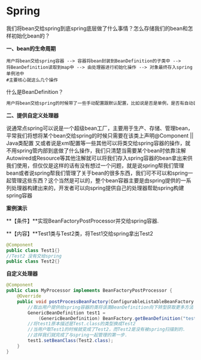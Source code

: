 # Spring

我们将bean交给spring到底spring底层做了什么事情？怎么存储我们的bean和怎样初始化bean的？

**一、bean的生命周期**

```mysql
用户将bean交给spring容器 --> 容器将bean封装到BeanDefinition的子类中 -->
将BeanDefinition读取到map中 --> 由处理器进行初始化操作 --> 对象最终存入spring单例池中 
#主要核心就这么几个操作
```

什么是BeanDefinition？

```java
用户将bean交给spring的时候带了一些手动配置跟默认配置，比如说是否是单例，是否有自动装配，类名是什么，类型是什么等，若用户提供多个不同的bean带着不同的配置，那么spring该怎么将这些bean进行统一管理？就是将spring需要的东西抽取出一个类，然后spring将用户提供的bean封装到这个类中，这样spring就可以进行统一管理，这个bean就是beanDefinition.
```



**二、提供自定义处理器**

​		说通常点spring可以说是一个超级bean工厂，主要用于生产、存储、管理bean，平常我们将想将某个bean交给spring的时候只需要在该类上声明@Component || Java类配置 又或者说是xml配置等一些其他可以将类交给spring容器的操作，就不用spring管内部到底做了什么操作，我们只清楚当需要某个bean时依靠注解Autowired或Resource等其他注解就可以将我们存入spring容器的bean拿出来供我们使用，但仅仅是这样的话有没有想过一个问题，就是说spring帮我们管理bean或者说spring帮我们管理了关于bean的很多东西，我们可不可以和spring一起管理这些东西？这个当然是可以的，整个bean容器主要是由spring提供的一系列处理器构建出来的，开发者可以向spring提供自己的处理器帮助spring构建spring容器

**案例演示**

**【条件】**实现BeanFactoryPostProcessor并交给spring容器.

**【内容】**Test1类与Test2类，将Test1交给spring拿出Test2

```java
@Component
public class Test1{}
//Test2 没有交给spring
public class Test2{}
```

**自定义处理器**

```java
@Component
public class MyProcessor implements BeanFactoryPostProcessor {
    @Override
    public void postProcessBeanFactory(ConfigurableListableBeanFactory BeanFactory){
        //取出用户提供给spring容器的类将该类BeanDefinition向下转型获取更多方法
        GenericBeanDefinition test1 = 
            (GenericBeanDefinition) BeanFactory.getBeanDefinition("test1");
        //将test1原本描述是Test.class的类型换成Test2
        //当用户取Test1的时候就变成了Test2，而Test2是没有被spring扫描到的.
        //这样我们就完成了与spring一起管理的第一步.
        test1.setBeanClass(Test2.class);
    }
}
```

